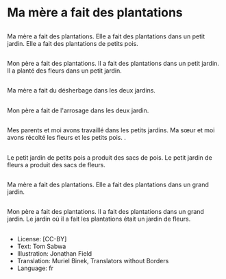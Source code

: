 # Ma mère a fait des plantations

##
Ma mère a fait des
plantations.
Elle a fait des
plantations dans un
petit jardin.
Elle a fait des
plantations de petits
pois.

##
Mon père a fait des
plantations.
Il a fait des plantations
dans un petit jardin.
Il a planté des fleurs
dans un petit jardin.

##
Ma mère a fait du
désherbage dans les
deux jardins.

##
Mon père a fait de
l'arrosage dans les
deux jardin.

##
Mes parents et moi
avons travaillé dans les
petits jardins.
Ma sœur et moi avons
récolté les fleurs et les
petits pois.
.

##
Le petit jardin de petits
pois a produit des sacs
de pois.
Le petit jardin de fleurs
a produit des sacs de
fleurs.

##
Ma mère a fait des
plantations.
Elle a fait des
plantations dans un
grand jardin.

##
Mon père a fait des
plantations.
Il a fait des plantations
dans un grand jardin.
Le jardin où il a fait les
plantations était un
jardin de fleurs.

##
* License: [CC-BY]
* Text: Tom Sabwa
* Illustration: Jonathan Field
* Translation: Muriel Binek, Translators without Borders
* Language: fr
